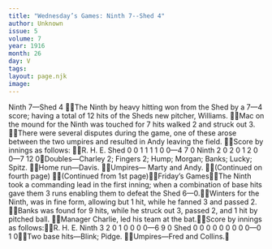 ```yaml
---
title: "Wednesday’s Games: Ninth 7--Shed 4"
author: Unknown
issue: 5
volume: 7
year: 1916
month: 26
day: V
tags:
layout: page.njk
image:
---
```

Ninth 7—Shed 4 The Ninth by heavy hitting won from the Shed by a 7—4 score; having a total of 12 hits of the Sheds new pitcher, Williams. Mac on the mound for the Ninth was touched for 7 hits walked 2 and struck out 3. There were several disputes during the game, one of these arose between the two umpires and resulted in Andy leaving the field. Score by innings as follows: R. H. E. Shed 0 0 1 1 1 1 0 0—4 7 0 Ninth 2 0 2 0 1 2 0 0—7 12 0Doubles—Charley 2; Fingers 2; Hump; Morgan; Banks; Lucky; Spitz. Home run—Davis. Umpires— Marty and Andy. (Continued on fourth page) (Continued from 1st page)Friday’s GamesThe Ninth took a commanding lead in the first inning; when a combination of base hits gave them 3 runs enabling them to defeat the Shed 6—0.Winters for the Ninth, was in fine form, allowing but 1 hit, while he fanned 3 and passed 2. Banks was found for 9 hits, while he struck out 3, passed 2, and 1 hit by pitched ball. Manager Charlie, led his team at the bat.Score by innings as follows:R. H. E. Ninth 3 2 0 1 0 0 0 0—6 9 0 Shed 0 0 0 0 0 0 0 0 0—0 1 0Two base hits—Blink; Pidge. Umpires—Fred and Collins.
